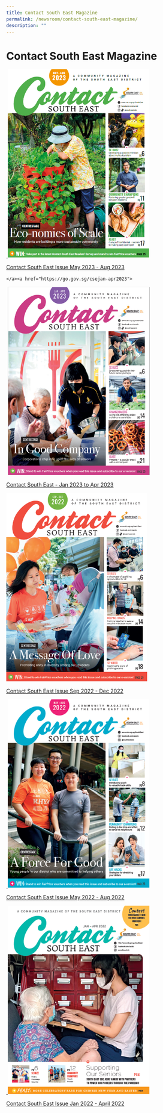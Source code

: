 ```yaml
---
title: Contact South East Magazine
permalink: /newsroom/contact-south-east-magazine/
description: ""
---
```

Contact South East Magazine
===
<a href="https://go.gov.sg/csemay-aug2023">
&nbsp;<img src="/images/NewsRoom/CSE/contact%20se%20may-aug%202023.png" style="width:auto; height:500px;">

[Contact South East Issue May 2023 - Aug 2023](https://go.gov.sg/csemay-aug2023) 

	</a><a href="https://go.gov.sg/csejan-apr2023">
&nbsp;<img src="/images/NewsRoom/CSE/CSE%20Jan-Apr%202023%20-%20Cover%20Page.png" style="width:auto; height:500px;">	

[Contact South East - Jan 2023 to Apr 2023](https://go.gov.sg/csejan-apr2023)

</a><a href="https://go.gov.sg/csesep-dec2022v2">
<img src="/images/NewsRoom/CSE/CSE%20Sep%20to%20Dec%202022%20-%20Cover.png" style="width:auto; height:500px;">

[Contact South East Issue Sep 2022 - Dec 2022](https://go.gov.sg/csesep-dec2022v2) 
	
	
</a><a href="https://go.gov.sg/csemay-aug2022">
&nbsp;<img src="/images/NewsRoom/CSE/CSE%20May%20to%20Aug%202022%20-%20Cover%20page.png" style="width:auto; height:500px;">

[Contact South East Issue May 2022 - Aug 2022](https://go.gov.sg/csemay-aug2022) 
	
	
</a><a href="https://go.gov.sg/csejan-april2022">
&nbsp;<img src="/images/NewsRoom/CSE/CSE%20Jan-Apr%202021%20-%20Cover%20Page.png" style="width:auto; height:500px;">	
	
[Contact South East Issue Jan 2022 - April 2022](https://go.gov.sg/csejan-april2022)</a>
